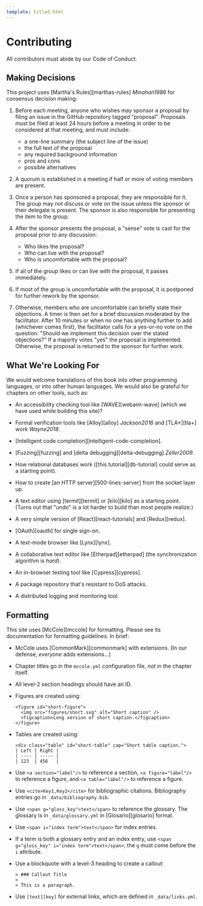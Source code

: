 ```yaml
---
template: titled.html
---
```


# Contributing

All contributors must abide by our <span i="Code of Conduct">Code of Conduct</span>.

## Making Decisions

This project uses [Martha's Rules][marthas-rules] <cite>Minahan1986</cite> for consensus decision making:

1.  Before each meeting, anyone who wishes may sponsor a proposal by filing an
    issue in the GitHub repository tagged "proposal".  Proposals must be filed
    at least 24 hours before a meeting in order to be considered at that
    meeting, and must include:
    -   a one-line summary (the subject line of the issue)
    -   the full text of the proposal
    -   any required background information
    -   pros and cons
    -   possible alternatives

2.  A quorum is established in a meeting if half or more of voting members are
    present.

3.  Once a person has sponsored a proposal, they are responsible for it.  The
    group may not discuss or vote on the issue unless the sponsor or their
    delegate is present.  The sponsor is also responsible for presenting the
    item to the group.

4.  After the sponsor presents the proposal, a "sense" vote is cast for the
    proposal prior to any discussion:
    -   Who likes the proposal?
    -   Who can live with the proposal?
    -   Who is uncomfortable with the proposal?

5.  If all of the group likes or can live with the proposal, it passes
    immediately.

6.  If most of the group is uncomfortable with the proposal, it is postponed for
    further rework by the sponsor.

7.  Otherwise, members who are uncomfortable can briefly state their objections.
    A timer is then set for a brief discussion moderated by the facilitator.
    After 10 minutes or when no one has anything further to add (whichever comes
    first), the facilitator calls for a yes-or-no vote on the question: "Should
    we implement this decision over the stated objections?"  If a majority votes
    "yes" the proposal is implemented.  Otherwise, the proposal is returned to
    the sponsor for further work.

## What We're Looking For

We would welcome
translations of this book into other programming languages,
or into other human languages.
We would also be grateful for chapters on other tools, such as:

-   An accessibility checking tool like <span i="WebAIM WAVE">[WAVE][webaim-wave]</span>
    (which we have used while building this site)?

-   Formal verification tools
    like <span i="Alloy; formal verification!Alloy">[Alloy][alloy]</span> <cite>Jackson2016</cite>
    and <span i="TLA+; formal verification!TLA+">[TLA+][tla+]</span> work <cite>Wayne2018</cite>.

-   <span i="code completion">[Intelligent code completion][intelligent-code-completion]</span>.

-   <span i="fuzz testing">[Fuzzing][fuzzing]</span> and
    <span i="delta debugging">[delta debugging][delta-debugging]</span> <cite>Zeller2009</cite>.

-   How relational databases work
    ([this tutorial][db-tutorial] could serve as a starting point).

-   How to create [an HTTP server][500-lines-server] from the socket layer up.

-   A text editor using [termit][termit] or [kilo][kilo] as a starting point.
    (Turns out that "undo" is a lot harder to build than most people realize.)

-   A very simple version of [React][react-tutorials] and <span i="Redux">[Redux][redux]</span>.

-   <span i="OAuth">[OAuth][oauth]</span> for single sign-on.

-   A text-mode browser like [Lynx][lynx].

-   A collaborative text editor like [Etherpad][etherpad]
    (the synchronization algorithm is _hard_).

-   An in-browser testing tool like [Cypress][cypress].

-   A package repository that's resistant to DoS attacks.

-   A distributed logging and monitoring tool.

## Formatting

This site uses [McCole][mccole]	for formatting. Please see its documentation for
formatting guidelines. In brief:

-   McCole uses [CommonMark][commonmark] with extensions.
    (In our defense, *everyone* adds extensions…)

-   Chapter titles go in the `mccole.yml` configuration file,
    *not* in the chapter itself.

-   All level-2 section headings should have an ID.

-   Figures are created using:
    ```
    <figure id="short-figure">
      <img src="figures/short.svg" alt="Short caption" />
      <figcaption>Long version of short caption.</figcaption>
    </figure>
    ```

-   Tables are created using:
    ```
    <div class="table" id="short-table" cap="Short table caption.">
    | Left | Right |
    | ---- | ----- |
    | 123  | 456   |
    ```

-   Use `<a section="label"/>` to reference a section,
    `<a figure="label"/>` to reference a figure,
    and `<a table="label"/>` to reference a figure.

-   Use `<cite>Key1,Key2</cite>` for bibliographic citations.
    Bibliography entries go in `_data/bibliography.bib`.

-   Use `<span g="gloss_key">text</span>` to reference the glossary.
    The glossary is in `_data/glossary.yml` in [Glosario][glosario]
    format.

-   Use `<span i="index term">text</span>` for index entries.

-   If a term is both a glossary entry and an index entry,
    use `<span g="gloss_key" i="index term">text</span>`;
    the `g` must come before the `i` attribute.

-   Use a blockquote with a level-3 heading to create a callout:
    ```
    > ### Callout Title
    >
    > This is a paragraph.
    ```

-   Use `[text][key]` for external links, which are defined
    in `_data/links.yml`.
